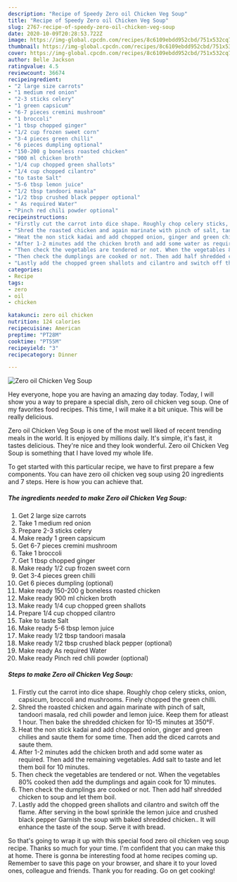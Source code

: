```yaml
---
description: "Recipe of Speedy Zero oil Chicken Veg Soup"
title: "Recipe of Speedy Zero oil Chicken Veg Soup"
slug: 2767-recipe-of-speedy-zero-oil-chicken-veg-soup
date: 2020-10-09T20:28:53.722Z
image: https://img-global.cpcdn.com/recipes/8c6109ebdd952cbd/751x532cq70/zero-oil-chicken-veg-soup-recipe-main-photo.jpg
thumbnail: https://img-global.cpcdn.com/recipes/8c6109ebdd952cbd/751x532cq70/zero-oil-chicken-veg-soup-recipe-main-photo.jpg
cover: https://img-global.cpcdn.com/recipes/8c6109ebdd952cbd/751x532cq70/zero-oil-chicken-veg-soup-recipe-main-photo.jpg
author: Belle Jackson
ratingvalue: 4.5
reviewcount: 36674
recipeingredient:
- "2 large size carrots"
- "1 medium red onion"
- "2-3 sticks celery"
- "1 green capsicum"
- "6-7 pieces cremini mushroom"
- "1 broccoli"
- "1 tbsp chopped ginger"
- "1/2 cup frozen sweet corn"
- "3-4 pieces green chilli"
- "6 pieces dumpling optional"
- "150-200 g boneless roasted chicken"
- "900 ml chicken broth"
- "1/4 cup chopped green shallots"
- "1/4 cup chopped cilantro"
- "to taste Salt"
- "5-6 tbsp lemon juice"
- "1/2 tbsp tandoori masala"
- "1/2 tbsp crushed black pepper optional"
- " As required Water"
- "Pinch red chili powder optional"
recipeinstructions:
- "Firstly cut the carrot into dice shape. Roughly chop celery sticks, onion, capsicum, broccoli and mushrooms. Finely chopped the green chilli."
- "Shred the roasted chicken and again marinate with pinch of salt, tandoori masala, red chili powder and lemon juice. Keep them for atleast 1 hour. Then bake the shredded chicken for 10-15 minutes at 350°F."
- "Heat the non stick kadai and add chopped onion, ginger and green chilies and saute them for some time. Then add the diced carrots and saute them."
- "After 1-2 minutes add the chicken broth and add some water as required. Then add the remaining vegetables. Add salt to taste and let them boil for 10 minutes."
- "Then check the vegetables are tendered or not. When the vegetables 80% cooked then add the dumplings and again cook for 10 minutes."
- "Then check the dumplings are cooked or not. Then add half shredded chicken to soup and let them boil."
- "Lastly add the chopped green shallots and cilantro and switch off the flame. After serving in the bowl sprinkle the lemon juice and crushed black pepper Garnish the soup with baked shredded chicken.. It will enhance the taste of the soup. Serve it with bread."
categories:
- Recipe
tags:
- zero
- oil
- chicken

katakunci: zero oil chicken 
nutrition: 124 calories
recipecuisine: American
preptime: "PT28M"
cooktime: "PT55M"
recipeyield: "3"
recipecategory: Dinner

---
```



![Zero oil Chicken Veg Soup](https://img-global.cpcdn.com/recipes/8c6109ebdd952cbd/751x532cq70/zero-oil-chicken-veg-soup-recipe-main-photo.jpg)

Hey everyone, hope you are having an amazing day today. Today, I will show you a way to prepare a special dish, zero oil chicken veg soup. One of my favorites food recipes. This time, I will make it a bit unique. This will be really delicious.



Zero oil Chicken Veg Soup is one of the most well liked of recent trending meals in the world. It is enjoyed by millions daily. It's simple, it's fast, it tastes delicious. They're nice and they look wonderful. Zero oil Chicken Veg Soup is something that I have loved my whole life.


To get started with this particular recipe, we have to first prepare a few components. You can have zero oil chicken veg soup using 20 ingredients and 7 steps. Here is how you can achieve that.

<!--inarticleads1-->

##### The ingredients needed to make Zero oil Chicken Veg Soup:

1. Get 2 large size carrots
1. Take 1 medium red onion
1. Prepare 2-3 sticks celery
1. Make ready 1 green capsicum
1. Get 6-7 pieces cremini mushroom
1. Take 1 broccoli
1. Get 1 tbsp chopped ginger
1. Make ready 1/2 cup frozen sweet corn
1. Get 3-4 pieces green chilli
1. Get 6 pieces dumpling (optional)
1. Make ready 150-200 g boneless roasted chicken
1. Make ready 900 ml chicken broth
1. Make ready 1/4 cup chopped green shallots
1. Prepare 1/4 cup chopped cilantro
1. Take to taste Salt
1. Make ready 5-6 tbsp lemon juice
1. Make ready 1/2 tbsp tandoori masala
1. Make ready 1/2 tbsp crushed black pepper (optional)
1. Make ready  As required Water
1. Make ready Pinch red chili powder (optional)




<!--inarticleads2-->

##### Steps to make Zero oil Chicken Veg Soup:

1. Firstly cut the carrot into dice shape. Roughly chop celery sticks, onion, capsicum, broccoli and mushrooms. Finely chopped the green chilli.
1. Shred the roasted chicken and again marinate with pinch of salt, tandoori masala, red chili powder and lemon juice. Keep them for atleast 1 hour. Then bake the shredded chicken for 10-15 minutes at 350°F.
1. Heat the non stick kadai and add chopped onion, ginger and green chilies and saute them for some time. Then add the diced carrots and saute them.
1. After 1-2 minutes add the chicken broth and add some water as required. Then add the remaining vegetables. Add salt to taste and let them boil for 10 minutes.
1. Then check the vegetables are tendered or not. When the vegetables 80% cooked then add the dumplings and again cook for 10 minutes.
1. Then check the dumplings are cooked or not. Then add half shredded chicken to soup and let them boil.
1. Lastly add the chopped green shallots and cilantro and switch off the flame. After serving in the bowl sprinkle the lemon juice and crushed black pepper Garnish the soup with baked shredded chicken.. It will enhance the taste of the soup. Serve it with bread.




So that's going to wrap it up with this special food zero oil chicken veg soup recipe. Thanks so much for your time. I'm confident that you can make this at home. There is gonna be interesting food at home recipes coming up. Remember to save this page on your browser, and share it to your loved ones, colleague and friends. Thank you for reading. Go on get cooking!
